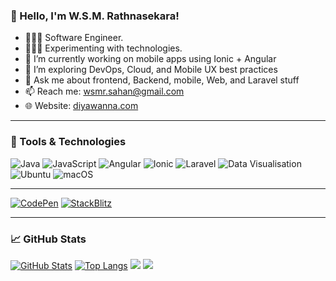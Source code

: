 <!--
## Hi there 👋

**wsmr/wsmr** is a ✨ _special_ ✨ repository because its `README.md` (this file) appears on your GitHub profile.

Here are some ideas to get you started:

- 🔭 I’m currently working on ...
- 🌱 I’m currently learning ...
- 👯 I’m looking to collaborate on ...
- 🤔 I’m looking for help with ...
- 💬 Ask me about ...
- 📫 How to reach me: ...
- 😄 Pronouns: ...
- ⚡ Fun fact: ...

### Technologies & Tools

### 📈 GitHub Stats
![Your GitHub Stats](https://github-readme-stats.vercel.app/api?username=wsmr&show_icons=true&theme=radical)
&nbsp;&nbsp;&nbsp;&nbsp;&nbsp;
![](http://github-profile-summary-cards.vercel.app/api/cards/stats?username=wsmr&theme=2077)
-->
### 👋 Hello, I'm W.S.M. Rathnasekara!

- 👨🏻‍💻  Software Engineer.
- 👨🏻‍🔬  Experimenting with technologies.
- 🔭 I’m currently working on mobile apps using Ionic + Angular  
- 🌱 I’m exploring DevOps, Cloud, and Mobile UX best practices  
- 💬 Ask me about frontend, Backend, mobile, Web, and Laravel stuff  
- 📫 Reach me: [wsmr.sahan@gmail.com](mailto:wsmr.sahan@gmail.com)  
- 🌐 Website: [diyawanna.com](https://wsmr.diyawanna.com)

---

### 🧰 Tools & Technologies
![Java](https://img.shields.io/badge/Java-red?style=flat&logo=openjdk&logoColor=white&color=red)
![JavaScript](https://img.shields.io/badge/JavaScript-F7DF1E??style=flat&logo=javascript&logoColor=black&color=F7DF1E)
![Angular](https://img.shields.io/badge/-Angular-DD0031?style=flat&logo=angular&logoColor=white)
![Ionic](https://img.shields.io/badge/-Ionic-3880FF?style=flat&logo=ionic&logoColor=white)
![Laravel](https://img.shields.io/badge/-Laravel-FF2D20?style=flat&logo=laravel&logoColor=white)
![Data Visualisation](https://img.shields.io/badge/Data%20Visualisation-More-blue?style=flat&logo=chartdotjs&logoColor=white)
![Ubuntu](https://img.shields.io/badge/Ubuntu-null?style=flat&logo=ubuntu&logoColor=white)
![macOS](https://img.shields.io/badge/macOS-developer-black?style=flat&logo=apple&logoColor=white)

---

[![CodePen](https://img.shields.io/badge/CodePen-Profile-black?style=flat&logo=codepen&logoColor=white)](https://codepen.io/sahannett)
[![StackBlitz](https://img.shields.io/badge/StackBlitz-Profile-blue?style=flat&logo=stackblitz&logoColor=white)](https://stackblitz.com/@wsmr)

---

### 📈 GitHub Stats

[![GitHub Stats](https://github-readme-stats.vercel.app/api?username=wsmr&theme=blue-green&show_icons=true&count_private=true&include_all_commits=true)](https://github.com/wsmr)
[![Top Langs](https://github-readme-stats.vercel.app/api/top-langs/?username=wsmr&layout=compact&theme=blue-green&langs_count=8)](https://github.com/wsmr)
![](http://github-profile-summary-cards.vercel.app/api/cards/most-commit-language?username=wsmr&theme=2077)
![](http://github-profile-summary-cards.vercel.app/api/cards/profile-details?username=wsmr&theme=2077)

